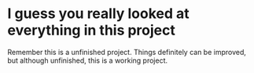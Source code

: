 # I guess you really looked at everything in this project
Remember this is a unfinished project. Things definitely can be improved, but although unfinished, this is a working project.
